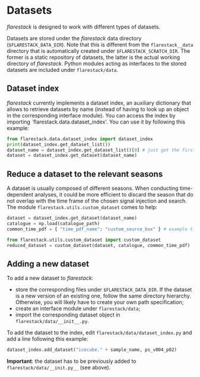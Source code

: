 # Datasets
*flarestack* is designed to work with different types of datasets.

Datasets are stored under the *flarestack* data directory (`$FLARESTACK_DATA_DIR`). Note that this is different from the `flarestack__data` directory that is automatically created under `$FLARESTACK_SCRATCH_DIR`. The former is a static repository of datasets, the latter is the actual working directory of *flarestack*. Python modules acting as interfaces to the stored datasets are included under `flarestack/data`.

## Dataset index
*flarestack* currently implements a dataset index, an auxiliary dictionary that allows to retrieve datasets by name (instead of having to look up an object in the corresponding interface module). You can access the index by importing `flarestack.data.dataset_index'. You can use it by following this example:

```python
from flarestack.data.dataset_index import dataset_index
print(dataset_index.get_dataset_list())
dataset_name = dataset_index.get_dataset_list()[0] # just get the first dataset name the list
dataset = dataset_index.get_dataset(dataset_name)
```

## Reduce a dataset to the relevant seasons
A dataset is usually composed of different seasons. When conducting time-dependent analyses, it could be more efficient to discard the season that do not overlap with the time frame of the chosen signal injection and search. The module `flarestack.utils.custom_dataset` comes to help:

```python
dataset = dataset_index.get_dataset(dataset_name)
catalogue = np.load(catalogue_path)
common_time_pdf = { "time_pdf_name": "custom_source_box" } # example time PDF

from flarestack.utils.custom_dataset import custom_dataset
reduced_dataset = custom_dataset(dataset, catalogue, common_time_pdf)
```

## Adding a new dataset
To add a new dataset to *flarestack*:
- store the corresponding files under `$FLARESTACK_DATA_DIR`. If the dataset is a new version of an existing one, follow the same directory hierarchy. Otherwise, you will likely have to create your own path specification;
- create an interface module under `flarestack/data`;
- import the corresponding dataset object in `flarestack/data/__init__.py`.

To add the dataset to the index, edit `flarestack/data/dataset_index.py` and add a line following this example:
```python
dataset_index.add_dataset("icecube." + sample_name, ps_v004_p02)
```

**Important**: the dataset has to be previously added to `flarestack/data/__init.py__` (see above).
